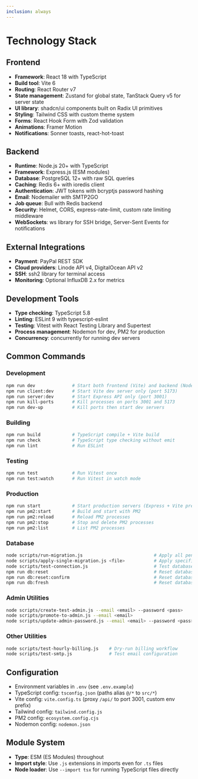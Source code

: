 ```yaml
---
inclusion: always
---
```


# Technology Stack

## Frontend

- **Framework**: React 18 with TypeScript
- **Build tool**: Vite 6
- **Routing**: React Router v7
- **State management**: Zustand for global state, TanStack Query v5 for server state
- **UI library**: shadcn/ui components built on Radix UI primitives
- **Styling**: Tailwind CSS with custom theme system
- **Forms**: React Hook Form with Zod validation
- **Animations**: Framer Motion
- **Notifications**: Sonner toasts, react-hot-toast

## Backend

- **Runtime**: Node.js 20+ with TypeScript
- **Framework**: Express.js (ESM modules)
- **Database**: PostgreSQL 12+ with raw SQL queries
- **Caching**: Redis 6+ with ioredis client
- **Authentication**: JWT tokens with bcryptjs password hashing
- **Email**: Nodemailer with SMTP2GO
- **Job queue**: Bull with Redis backend
- **Security**: Helmet, CORS, express-rate-limit, custom rate limiting middleware
- **WebSockets**: ws library for SSH bridge, Server-Sent Events for notifications

## External Integrations

- **Payment**: PayPal REST SDK
- **Cloud providers**: Linode API v4, DigitalOcean API v2
- **SSH**: ssh2 library for terminal access
- **Monitoring**: Optional InfluxDB 2.x for metrics

## Development Tools

- **Type checking**: TypeScript 5.8
- **Linting**: ESLint 9 with typescript-eslint
- **Testing**: Vitest with React Testing Library and Supertest
- **Process management**: Nodemon for dev, PM2 for production
- **Concurrency**: concurrently for running dev servers

## Common Commands

### Development
```bash
npm run dev              # Start both frontend (Vite) and backend (Nodemon) concurrently
npm run client:dev       # Start Vite dev server only (port 5173)
npm run server:dev       # Start Express API only (port 3001)
npm run kill-ports       # Kill processes on ports 3001 and 5173
npm run dev-up           # Kill ports then start dev servers
```

### Building
```bash
npm run build            # TypeScript compile + Vite build
npm run check            # TypeScript type checking without emit
npm run lint             # Run ESLint
```

### Testing
```bash
npm run test             # Run Vitest once
npm run test:watch       # Run Vitest in watch mode
```

### Production
```bash
npm run start            # Start production servers (Express + Vite preview)
npm run pm2:start        # Build and start with PM2
npm run pm2:reload       # Reload PM2 processes
npm run pm2:stop         # Stop and delete PM2 processes
npm run pm2:list         # List PM2 processes
```

### Database
```bash
node scripts/run-migration.js                           # Apply all pending migrations
node scripts/apply-single-migration.js <file>           # Apply specific migration
node scripts/test-connection.js                         # Test database connectivity
npm run db:reset                                        # Reset database (with confirmation prompt)
npm run db:reset:confirm                                # Reset database (auto-confirm, no prompt)
npm run db:fresh                                        # Reset database and run all migrations
```

### Admin Utilities
```bash
node scripts/create-test-admin.js --email <email> --password <pass>
node scripts/promote-to-admin.js --email <email>
node scripts/update-admin-password.js --email <email> --password <pass>
```

### Other Utilities
```bash
node scripts/test-hourly-billing.js    # Dry-run billing workflow
node scripts/test-smtp.js              # Test email configuration
```

## Configuration

- Environment variables in `.env` (see `.env.example`)
- TypeScript config: `tsconfig.json` (paths alias `@/*` to `src/*`)
- Vite config: `vite.config.ts` (proxy `/api/` to port 3001, custom env prefix)
- Tailwind config: `tailwind.config.js`
- PM2 config: `ecosystem.config.cjs`
- Nodemon config: `nodemon.json`

## Module System

- **Type**: ESM (ES Modules) throughout
- **Import style**: Use `.js` extensions in imports even for `.ts` files
- **Node loader**: Use `--import tsx` for running TypeScript files directly
